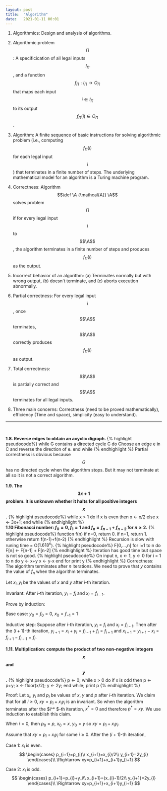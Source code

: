```yaml
---
layout: post
title:  "Algorithm"
date:   2021-01-11 00:01
---
```

1. Algorithmics: Design and analysis of algorithms.

1. Algorithmic problem $$\Pi$$: A specificication of all legal inputs $$I_\Pi$$, and a function $$f_\Pi: I_\Pi \rightarrow O_\Pi$$ that maps each input $$i \in I_\Pi$$ to its output $$f_\Pi(i) \in O_\Pi$$.

1. Algorithm: A finite sequence of basic instructions for solving algorithmic problem (i.e., computing $$f_\Pi(i)$$ for each legal input $$i$$) that terminates in a finite number of steps. The underlying mathematical model for an algorithm is a Turing machine program.

1. Correctness: Algorithm $$\def \A {\mathcal{A}} \A$$ solves problem $$\Pi$$ if for every legal input $$i$$ to $$\A$$, the algorithm terminates in a finite number of steps and produces $$f_\Pi (i)$$ as the output.

1. Incorrect behavior of an algorithm: (a) Terminates normally but with wrong output, (b) doesn't terminate, and (c) aborts execution abnormally.

1. Partial correctness: For every legal input $$i$$, once $$\A$$ terminates, $$\A$$ correctly produces $$f_\Pi(i)$$ as output. 

1. Total correctness: $$\A$$ is partially correct and $$\A$$ terminates for all legal inputs.

1. Three main concerns: Correctness (need to be proved mathematically), efficiency (Time and space), simplicity (easy to understand).

<hr>
<br>

<b>1.8. Reverse edges to obtain an acyclic digraph. </b>
{% highlight pseudocode%}
while G contains a directed cycle C do
    Choose an edge e in C and reverse the direction of e.
end while
{% endhighlight %}
Partial correctness is obvious because $$G$$ has no directed cycle when the algorithm stops. But it may not terminate at all so it is not a correct algorithm.
<br>
<br>
<b>1.9. The $$3x+1$$ problem. It is unknown whether it halts for all positive integers $$x$$.</b>
{% highlight pseudocode%}
while x > 1 do
    if x is even then x ← x/2
                 else x ← 3x+1;
end while
{% endhighlight %}
<br>
<b>1.10 Fibonacci number: $f_0=0,f_1=1$ and $f_n=f_{n-1}+f_{n-2}$ for $n≥2$.</b>
{% highlight pseudocode%}
function f(n) 
    if n=0, return 0.
    if n=1, return 1.
    otherwise return f(n-1)+f(n-2)
{% endhighlight %}
Recursion is slow with runing time = O($1.618^n$).
{% highlight pseudocode%}
F[0,...,n]
for i=1 to n do
    F[n] ← F[n-1] + F[n-2]
{% endhighlight %}
Iteration has good time but space is not so good.
{% highlight pseudocode%}
On input n,
    x ← 1, y ← 0
    for i = 1 to n do
        y ← x+y
        x ← y-x
    end for
    print y
{% endhighlight %}
Correctness: The algorithm terminates after $n$ iterations. We need to prove that $y$ contains the value of $f_n$ when the algorithm terminates.

Let $x_i, y_i$ be the values of $x$ and $y$ after $i$-th iteration.

Invariant: After $i$-th iteration, $y_i=f_i$ and $x_i=f_{i-1}$.

Prove by induction: 

Base case: $y_0=f_{0}=0$, $x_0=f_{-1}=1$

Inductive step: Suppose after $i$-th iteration, $y_i=f_i$ and $x_i=f_{i-1}$. Then after the $(i+1)$-th iteration, $y_{i+1}=x_i+y_i=f_{i-1}+f_i=f_{i+1}$ and $x_{i+1}=y_{i+1}-x_{i}=f_{i+1}-f_{i-1}=f_i$.
<br>
<br>
<b>1.11. Multiplication: compute the product of two non-negative integers $$x$$ and $$y$$.</b>
{% highlight pseudocode%}
p ← 0;
while x > 0 do
    if x is odd then p ← p+y;
    x ← floor(x/2);
    y ← 2y;
end while;
print p
{% endhighlight %}

Proof:
Let $x_i$, $y_i$ and $p_i$ be values of $x$, $y$ and $p$ after $i$-th iteration. We claim that for all $i≥0$, $xy=p_i+x_iy_i$ is an invariant. So when the algorithm terminates after the $i^* $-th iteration, $x^* =0$ and therefore $p^* =xy$. We use induction to establish this claim.

When $i=0$, then $p_0=p$, $x_0=x$, $y_0=y$ so $xy=p_i+x_iy_i$. 

Assume that $xy=p_i+x_iy_i$ for some $i≥0$. After the $(i+1)$-th iteration,

Case 1: $x_{i}$ is even. 
$$
\begin{cases}
p_{i+1}=p_{i}\\
x_{i+1}=x_{i}/2\\
y_{i+1}=2y_{i}
\end{cases}\\
\Rightarrow xy=p_{i+1}+x_{i+1}y_{i+1}
$$

Case 2: $x_{i}$ is odd.
$$
\begin{cases}
p_{i+1}=p_{i}+y_i\\
x_{i+1}=(x_{i}-1)/2\\
y_{i+1}=2y_{i}
\end{cases}\\
\Rightarrow xy=p_{i+1}+x_{i+1}y_{i+1}
$$ 


<!-- > $p \leftarrow 0;$
> while x > 0 do
$\quad$ if $x$ is odd then $p \leftarrow p+y;$ -->


<!-- > Algorithm parameters: step size  $\alpha \in (0 , 1] , \epsilon > 0$   
Initialize  $Q  ( s, a ), \  \forall s \in S^+ , a \in A ( s ),$ arbitrarily except that $Q ( terminal , \cdot ) = 0$    
>
> Loop for each episode:  
$\quad$Initialize $S$   
$\quad$Loop  for  each  step  of  episode:    
$\qquad$Choose  $A$ from $S$ using some policy derived from $Q$ (eg $\epsilon$-greedy)   
$\qquad$Take action $A$, observe $R, S'$   
$\qquad Q(S,A) \leftarrow Q(S,A) + \alpha[R+\gamma \max_a(S', a) - Q(S, A)]$   
$\qquad S \leftarrow S'$    
$\quad$ until $S$ is terminal -->

<!-- <pre id="algo" style="display:hidden;">
    % This quicksort algorithm is extracted from Chapter 7, Introduction to Algorithms (3rd edition)
    \begin{algorithm}
    \caption{Quicksort}
    \begin{algorithmic}
    \PROCEDURE{Quicksort}{$A, p, r$}
        \IF{$p < r$} 
            \STATE $q = $ \CALL{Partition}{$A, p, r$}
            \STATE \CALL{Quicksort}{$A, p, q - 1$}
            \STATE \CALL{Quicksort}{$A, q + 1, r$}
        \ENDIF
    \ENDPROCEDURE
    \PROCEDURE{Partition}{$A, p, r$}
        \STATE $x = A[r]$
        \STATE $i = p - 1$
        \FOR{$j = p$ \TO $r - 1$}
            \IF{$A[j] < x$}
                \STATE $i = i + 1$
                \STATE exchange
                $A[i]$ with $A[j]$
            \ENDIF
            \STATE exchange $A[i]$ with $A[r]$
        \ENDFOR
    \ENDPROCEDURE
    \end{algorithmic}
    \end{algorithm}
</pre> -->
